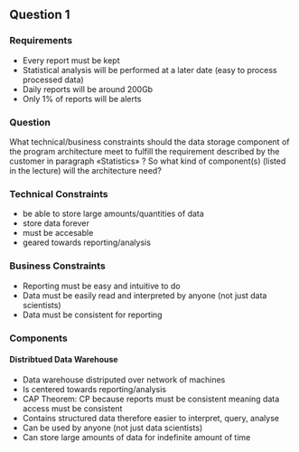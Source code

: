## Question 1
### Requirements
- Every report must be kept
- Statistical analysis will be performed at a later date (easy to process processed data)
- Daily reports will be around 200Gb
- Only 1% of reports will be alerts

### Question
What technical/business constraints should the data storage component of the program architecture meet to fulfill the requirement described by the customer in paragraph «Statistics» ? 
So what kind of component(s) (listed in the lecture) will the architecture need?

### Technical Constraints
- be able to store large amounts/quantities of data
- store data forever
- must be accesable
- geared towards reporting/analysis


### Business Constraints
- Reporting must be easy and intuitive to do
- Data must be easily read and interpreted by anyone (not just data scientists)
- Data must be consistent for reporting

### Components
#### Distribtued Data Warehouse
- Data warehouse distriputed over network of machines
- Is centered towards reporting/analysis
- CAP Theorem: CP because reports must be consistent meaning data access must be consistent
- Contains structured data therefore easier to interpret, query, analyse
- Can be used by anyone (not just data scientists)
- Can store large amounts of data for indefinite amount of time
